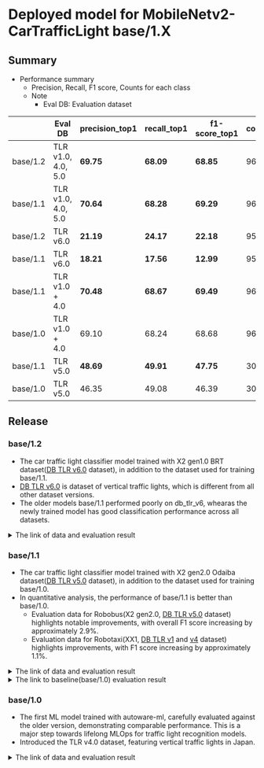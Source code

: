 # Deployed model for MobileNetv2-CarTrafficLight base/1.X
## Summary

- Performance summary
  - Precision, Recall, F1 score, Counts for each class
  - Note
    - Eval DB: Evaluation dataset

|          | Eval DB            | precision_top1 | recall_top1 | f1-score_top1 | counts |
| -------- | -----------------  | -------------- | ----------- | ------------- | ------ |
| base/1.2 | TLR v1.0, 4.0, 5.0 | **69.75**      | **68.09**   | **68.85**     | 9648   |
| base/1.1 | TLR v1.0, 4.0, 5.0 | **70.64**      | **68.28**   | **69.29**     | 9648   |
| base/1.2 | TLR v6.0           | **21.19**      | **24.17**   | **22.18**     | 957    |
| base/1.1 | TLR v6.0           | **18.21**      | **17.56**   | **12.99**     | 957    |
| base/1.1 | TLR v1.0 + 4.0     | **70.48**      | **68.67**   | **69.49**     | 9642   |
| base/1.0 | TLR v1.0 + 4.0     | 69.10          | 68.24       | 68.68         | 9642   |
| base/1.1 | TLR v5.0           | **48.69**      | **49.91**   | **47.75**     | 306    |
| base/1.0 | TLR v5.0           | 46.35          | 49.08       | 46.39         | 306    |

## Release

### base/1.2
- The car traffic light classifier model trained with X2 gen1.0 BRT dataset([DB TLR v6.0](../../../../../autoware_ml/configs/t4dataset/db_tlr_v6.yaml) dataset), in addition to the dataset used for training base/1.1.
- [DB TLR v6.0](../../../../../autoware_ml/configs/t4dataset/db_tlr_v6.yaml) is dataset of vertical traffic lights, which is different from all other dataset versions.
- The older models base/1.1 performed poorly on db_tlr_v6, whearas the newly trained model has good classification performance across all datasets.

<details>
<summary> The link of data and evaluation result </summary>

- model
  - Training dataset: DB TLR v1.0, 2.0, 3.0, 4.0, 5.0, 6.0
  - Eval dataset: DB TLR v1.0, 4.0, 5.0, 6.0
  - [PR](https://github.com/tier4/autoware-ml/pull/354)
  - [Config file path](../../../configs/t4dataset/mobilenet-v2_tlr_car_t4dataset.py)
  - Deployed onnx model [[webauto]](https://evaluation.tier4.jp/evaluation/mlpackages/e104265c-2945-4b8a-ae68-13accc1c0af2/releases/40d09664-0a7b-406e-9578-f65a0707bee3?project_id=zWhWRzei)
  - Deployed onnx model [model-zoo]
    - [traffic_light_classifier_mobilenetv2_batch_1.onnx](https://download.autoware-ml-model-zoo.tier4.jp/autoware-ml/models/mobilenet-v2/car_traffic_light/t4base/v1.2/traffic_light_classifier_mobilenetv2_batch_1.onnx)
    - [traffic_light_classifier_mobilenetv2_batch_4.onnx](https://download.autoware-ml-model-zoo.tier4.jp/autoware-ml/models/mobilenet-v2/car_traffic_light/t4base/v1.2/traffic_light_classifier_mobilenetv2_batch_4.onnx)
    - [traffic_light_classifier_mobilenetv2_batch_6.onnx](https://download.autoware-ml-model-zoo.tier4.jp/autoware-ml/models/mobilenet-v2/car_traffic_light/t4base/v1.2/traffic_light_classifier_mobilenetv2_batch_6.onnx)

  - Deployed [label file](https://download.autoware-ml-model-zoo.tier4.jp/autoware-ml/models/mobilenet-v2/car_traffic_light/t4base/v1.2/lamp_labels.txt)
  - Training results [model-zoo]
    - [config.py](https://download.autoware-ml-model-zoo.tier4.jp/autoware-ml/models/mobilenet-v2/car_traffic_light/t4base/v1.2/mobilenet-v2_tlr_car_t4dataset.py)
    - [checkpoint_best.pth](https://download.autoware-ml-model-zoo.tier4.jp/autoware-ml/models/mobilenet-v2/car_traffic_light/t4base/v1.2/best_multi-label_f1-score_top1_epoch_110.pth)
    - [logs.zip](https://download.autoware-ml-model-zoo.tier4.jp/autoware-ml/models/mobilenet-v2/car_traffic_light/t4base/v1.2/logs.zip)
    
  - train time: (NVIDIA A100-SXM4-80GB * 1) * 300 epochs = 22 hours

- Results evaluated with DB TLR v6.0

```python
Class-wise Metrics:
----------------------------------------------------------------------------
| Class Name           | Precision  | Recall     | F1-Score   | Counts     |
----------------------------------------------------------------------------
| green                | 99.77      | 100.00     | 99.89      | 441        |
| left,red             | 0.00       | 0.00       | 0.00       | 0          |
| left,red,straight    | 0.00       | 0.00       | 0.00       | 0          |
| red                  | 100.00     | 99.22      | 99.61      | 513        |
| red,right            | 0.00       | 0.00       | 0.00       | 0          |
| red,straight         | 0.00       | 0.00       | 0.00       | 0          |
| unknown              | 33.33      | 66.67      | 44.44      | 3          |
| yellow               | 0.00       | 0.00       | 0.00       | 0          |
| red,up_left          | 0.00       | 0.00       | 0.00       | 0          |
| red,right,straight   | 0.00       | 0.00       | 0.00       | 0          |
| red,up_right         | 0.00       | 0.00       | 0.00       | 0          |
----------------------------------------------------------------------------
```

- Results evaluated with DB TLR v1.0, 4.0, 5.0

```python
Class-wise Metrics:
----------------------------------------------------------------------------
| Class Name           | Precision  | Recall     | F1-Score   | Counts     |
----------------------------------------------------------------------------
| green                | 99.90      | 99.88      | 99.89      | 5089       |
| left,red             | 100.00     | 89.78      | 94.62      | 137        |
| left,red,straight    | 99.31      | 98.30      | 98.80      | 294        |
| red                  | 99.31      | 99.72      | 99.51      | 3907       |
| red,right            | 96.64      | 98.63      | 97.63      | 292        |
| red,straight         | 100.00     | 100.00     | 100.00     | 11         |
| unknown              | 75.00      | 63.83      | 68.97      | 47         |
| yellow               | 97.13      | 98.83      | 97.97      | 171        |
| red,up_left          | 0.00       | 0.00       | 0.00       | 0          |
| red,right,straight   | 0.00       | 0.00       | 0.00       | 0          |
| red,up_right         | 0.00       | 0.00       | 0.00       | 0          |
----------------------------------------------------------------------------
```

</details>

### base/1.1

- The car traffic light classifier model trained with X2 gen2.0 Odaiba dataset([DB TLR v5.0](../../../../../autoware_ml/configs/t4dataset/db_tlr_v5.yaml) dataset), in addition to the dataset used for training base/1.0.
- In quantitative analysis, the performance of base/1.1 is better than base/1.0.
  - Evaluation data for Robobus(X2 gen2.0, [DB TLR v5.0](../../../../../autoware_ml/configs/t4dataset/db_tlr_v5.yaml) dataset) highlights notable improvements, with overall F1 score increasing by approximately 2.9%.
  - Evaluation data for Robotaxi(XX1, [DB TLR v1](../../../../../autoware_ml/configs/t4dataset/db_tlr_v1.yaml) and [v4](../../../../../autoware_ml/configs/t4dataset/db_tlr_v4.yaml) dataset) highlights improvements, with F1 score increasing by approximately 1.1%.

<details>
<summary> The link of data and evaluation result </summary>

- model
  - Training dataset: DB TLR v1.0, 2.0, 3.0, 4.0, 5.0
  - Eval dataset: DB TLR v1.0, 4.0, 5.0
  - [PR](https://github.com/tier4/autoware-ml/pull/354)
  - [Config file path](../../../configs/t4dataset/MobileNetv2-CarTrafficLight/mobilenet-v2_tlr_car_t4dataset.py)
  - Deployed onnx model [[webauto]](https://evaluation.tier4.jp/evaluation/mlpackages/e104265c-2945-4b8a-ae68-13accc1c0af2/releases/84e9b9b6-6b3b-4a60-8cfe-d410b2af6ba4?project_id=zWhWRzei)
  - Deployed onnx model [model-zoo]
    - [traffic_light_classifier_mobilenetv2_batch_1.onnx](https://download.autoware-ml-model-zoo.tier4.jp/autoware-ml/models/mobilenet-v2/car_traffic_light/t4base/v1.1/traffic_light_classifier_mobilenetv2_batch_1.onnx)
    - [traffic_light_classifier_mobilenetv2_batch_4.onnx](https://download.autoware-ml-model-zoo.tier4.jp/autoware-ml/models/mobilenet-v2/car_traffic_light/t4base/v1.1/traffic_light_classifier_mobilenetv2_batch_4.onnx)
    - [traffic_light_classifier_mobilenetv2_batch_6.onnx](https://download.autoware-ml-model-zoo.tier4.jp/autoware-ml/models/mobilenet-v2/car_traffic_light/t4base/v1.1/traffic_light_classifier_mobilenetv2_batch_6.onnx)

  - Deployed label file: It is the same as [base/1.0](#base10) 
  - Training results [[GDrive]](https://drive.google.com/drive/folders/1ozAAvqQOJKenUx8LE454-Cu83mgYmDVG?usp=drive_link)
  - Training results [model-zoo]
    - [config.py](https://download.autoware-ml-model-zoo.tier4.jp/autoware-ml/models/mobilenet-v2/car_traffic_light/t4base/v1.1/mobilenet-v2_tlr_car_t4dataset.py)
    - [checkpoint_best.pth](https://download.autoware-ml-model-zoo.tier4.jp/autoware-ml/models/mobilenet-v2/car_traffic_light/t4base/v1.1/best_multi-label_f1-score_top1_epoch_224.pth)
    - [checkpoint_last.pth](https://download.autoware-ml-model-zoo.tier4.jp/autoware-ml/models/mobilenet-v2/car_traffic_light/t4base/v1.1/epoch_300.pth)
    - [logs.zip](https://download.autoware-ml-model-zoo.tier4.jp/autoware-ml/models/mobilenet-v2/car_traffic_light/t4base/v1.1/logs.zip)
    
  - train time: (NVIDIA A100-SXM4-80GB * 1) * 300 epochs = 22 hours

- Results evaluated with DB TLR v1.0, 4.0, 5.0
  - Evaluation results [[GDrive]](https://drive.google.com/drive/folders/1K8LJ8sCWfK0tLcYVvy0-dhXWfkegp1mj?usp=drive_link) [Also in ↑logs.zip file in model zoo training results]

```python
Class-wise Metrics:
----------------------------------------------------------------------------
| Class Name           | Precision  | Recall     | F1-Score   | Counts     |
----------------------------------------------------------------------------
| green                | 99.94      | 99.88      | 99.91      | 5089       |
| left,red             | 100.00     | 90.51      | 95.02      | 137        |
| left,red,straight    | 98.98      | 99.32      | 99.15      | 294        |
| red                  | 99.39      | 99.82      | 99.60      | 3907       |
| red,right            | 96.96      | 98.29      | 97.62      | 292        |
| red,straight         | 100.00     | 100.00     | 100.00     | 11         |
| unknown              | 85.71      | 63.83      | 73.17      | 47         |
| yellow               | 96.05      | 99.42      | 97.70      | 171        |
| red,up_left          | 0.00       | 0.00       | 0.00       | 0          |
| red,right,straight   | 0.00       | 0.00       | 0.00       | 0          |
| red,up_right         | 0.00       | 0.00       | 0.00       | 0          |
----------------------------------------------------------------------------
Overall results:  precision_top1: 70.64     , recall_top1: 68.28     , f1-score_top1: 69.29     , support_top1: 9948.00
```

- Results evaluated with DB TLR v1.0, 4.0
  - [Evaluation results](https://drive.google.com/drive/folders/10XkxjAPBDShO_NBRGpVJbXxv0QRYa9mo?usp=drive_link) [Also in ↑logs.zip file in model zoo training results]

```python
Class-wise Metrics:
----------------------------------------------------------------------------
| Class Name           | Precision  | Recall     | F1-Score   | Counts     |
----------------------------------------------------------------------------
| green                | 99.94      | 99.88      | 99.91      | 4986       |
| left,red             | 100.00     | 90.51      | 95.02      | 137        |
| left,red,straight    | 99.32      | 99.32      | 99.32      | 293        |
| red                  | 99.40      | 99.82      | 99.61      | 3845       |
| red,right            | 95.96      | 97.94      | 96.94      | 194        |
| red,straight         | 100.00     | 100.00     | 100.00     | 11         |
| unknown              | 82.76      | 68.57      | 75.00      | 35         |
| yellow               | 97.90      | 99.29      | 98.59      | 141        |
| red,up_left          | 0.00       | 0.00       | 0.00       | 0          |
| red,right,straight   | 0.00       | 0.00       | 0.00       | 0          |
| red,up_right         | 0.00       | 0.00       | 0.00       | 0          |
----------------------------------------------------------------------------
Overall results:  precision_top1: 70.48     , recall_top1: 68.67     , f1-score_top1: 69.49     , support_top1: 9642.00   
```

- Results evaluated with DB TLR v5.0
  - [Evaluation results](https://drive.google.com/drive/folders/1BdPGEn4PuD3TT4LVjrQHloDhhCBpg11q)  [Also in ↑logs.zip file in model zoo training results]

```python
Class-wise Metrics:
----------------------------------------------------------------------------
| Class Name           | Precision  | Recall     | F1-Score   | Counts     |
----------------------------------------------------------------------------
| green                | 100.00     | 100.00     | 100.00     | 103        |
| left,red             | 0.00       | 0.00       | 0.00       | 0          |
| left,red,straight    | 50.00      | 100.00     | 66.67      | 1          |
| red                  | 98.41      | 100.00     | 99.20      | 62         |
| red,right            | 98.98      | 98.98      | 98.98      | 98         |
| red,straight         | 0.00       | 0.00       | 0.00       | 0          |
| unknown              | 100.00     | 50.00      | 66.67      | 12         |
| yellow               | 88.24      | 100.00     | 93.75      | 30         |
| red,up_left          | 0.00       | 0.00       | 0.00       | 0          |
| red,right,straight   | 0.00       | 0.00       | 0.00       | 0          |
| red,up_right         | 0.00       | 0.00       | 0.00       | 0          |
----------------------------------------------------------------------------
Overall results:  precision_top1: 48.69     , recall_top1: 49.91     , f1-score_top1: 47.75     , support_top1: 306.00    
```

</details>

<details>
<summary> The link to baseline(base/1.0) evaluation result </summary>

- Results evaluated with DB TLR v5.0
  - [Baseline evaluation results by base/1.0](https://drive.google.com/drive/folders/1np7lq0OqsZ3szBKE7b6Z9GAXe7eGmAuE) [Also in ↑logs.zip file in model zoo training results]

```python
Class-wise Metrics:
----------------------------------------------------------------------------
| Class Name           | Precision  | Recall     | F1-Score   | Counts     |
----------------------------------------------------------------------------
| green                | 100.00     | 100.00     | 100.00     | 103        |
| left,red             | 0.00       | 0.00       | 0.00       | 0          |
| left,red,straight    | 50.00      | 100.00     | 66.67      | 1          |
| red                  | 98.28      | 91.94      | 95.00      | 62         |
| red,right            | 98.97      | 97.96      | 98.46      | 98         |
| red,straight         | 0.00       | 0.00       | 0.00       | 0          |
| unknown              | 85.71      | 50.00      | 63.16      | 12         |
| yellow               | 76.92      | 100.00     | 86.96      | 30         |
| red,up_left          | 0.00       | 0.00       | 0.00       | 0          |
| red,right,straight   | 0.00       | 0.00       | 0.00       | 0          |
| red,up_right         | 0.00       | 0.00       | 0.00       | 0          |
----------------------------------------------------------------------------
Overall results:  precision_top1: 46.35     , recall_top1: 49.08     , f1-score_top1: 46.39     , support_top1: 306.00    
```

</details>

### base/1.0

- The first ML model trained with autoware-ml, carefully evaluated against the older version, demonstrating comparable performance. This is a major step towards lifelong MLOps for traffic light recognition models.
- Introduced the TLR v4.0 dataset, featuring vertical traffic lights in Japan.

<details>
<summary> The link of data and evaluation result </summary>

- model
  - Training dataset: TLR v1.0 + TLR v2.0 + TLR v3.0 + TLR v4.0
  - Eval dataset: TLR v4.0
  - [PR](https://github.com/tier4/autoware-ml/pull/143)
  - [Config file path](../../../configs/t4dataset/MobileNetv2-CarTrafficLight/mobilenet-v2_tlr_car_t4dataset.py)
  - Deployed onnx model [[webauto]](https://evaluation.tier4.jp/evaluation/mlpackages/e104265c-2945-4b8a-ae68-13accc1c0af2/releases/d5ce3e03-dd72-4517-b416-7a63a84c9fd3?project_id=zWhWRzei&tab=reports)
  - Deployed onnx model [model-zoo]
    - [traffic_light_classifier_mobilenetv2_batch_1.onnx](https://download.autoware-ml-model-zoo.tier4.jp/autoware-ml/models/mobilenet-v2/car_traffic_light/t4base/v1.0/traffic_light_classifier_mobilenetv2_batch_1.onnx)
    - [traffic_light_classifier_mobilenetv2_batch_4.onnx](https://download.autoware-ml-model-zoo.tier4.jp/autoware-ml/models/mobilenet-v2/car_traffic_light/t4base/v1.0/traffic_light_classifier_mobilenetv2_batch_4.onnx)
    - [traffic_light_classifier_mobilenetv2_batch_6.onnx](https://download.autoware-ml-model-zoo.tier4.jp/autoware-ml/models/mobilenet-v2/car_traffic_light/t4base/v1.0/traffic_light_classifier_mobilenetv2_batch_6.onnx)
  - Deployed label file [[GDrive]](https://evaluation.tier4.jp/evaluation/mlpackages/e104265c-2945-4b8a-ae68-13accc1c0af2/releases/d5ce3e03-dd72-4517-b416-7a63a84c9fd3?project_id=zWhWRzei&tab=reports) [[model-zoo]](https://download.autoware-ml-model-zoo.tier4.jp/autoware-ml/models/mobilenet-v2/car_traffic_light/t4base/v1.0/lamp_labels.txt)
  - Training results [[GDrive]](https://drive.google.com/drive/folders/17XBZ6AcycliejDvT7nSFRINzUyGmsb2X?usp=drive_link)
  - Training results [model-zoo]
    - [config.py](https://download.autoware-ml-model-zoo.tier4.jp/autoware-ml/models/mobilenet-v2/car_traffic_light/t4base/v1.0/mobilenet-v2_tlr_car_t4dataset.py)
    - [checkpoint_best.pth](https://download.autoware-ml-model-zoo.tier4.jp/autoware-ml/models/mobilenet-v2/car_traffic_light/t4base/v1.0/best_multi-label_f1-score_top1_epoch_12.pth)
    - [checkpoint_last.pth](https://download.autoware-ml-model-zoo.tier4.jp/autoware-ml/models/mobilenet-v2/car_traffic_light/t4base/v1.0/epoch_300.pth)
    - [logs.zip](https://download.autoware-ml-model-zoo.tier4.jp/autoware-ml/models/mobilenet-v2/car_traffic_light/t4base/v1.0/logs.zip)
  - train time: (A40 * 1) * 16 hours ( Used less than 10 GB memory)

- Results

```python
Class-wise Metrics:
----------------------------------------------------------------------------
| Class Name           | Precision  | Recall     | F1-Score   | Counts     |
----------------------------------------------------------------------------
| green                | 99.84      | 99.78      | 99.81      | 4986       |
| left,red             | 98.47      | 94.16      | 96.27      | 137        |
| left,red,straight    | 98.65      | 99.66      | 99.15      | 293        |
| red                  | 99.43      | 99.69      | 99.56      | 3845       |
| red,right            | 97.89      | 95.88      | 96.88      | 194        |
| red,straight         | 100.00     | 100.00     | 100.00     | 11         |
| unknown              | 70.97      | 62.86      | 66.67      | 35         |
| yellow               | 95.86      | 98.58      | 97.20      | 141        |
| red,up_left          | 0.00       | 0.00       | 0.00       | 0          |
| red,right,straight   | 0.00       | 0.00       | 0.00       | 0          |
| red,up_right         | 0.00       | 0.00       | 0.00       | 0          |
----------------------------------------------------------------------------
Overall results:  precision_top1: 69.19     , recall_top1: 68.24     , f1-score_top1: 68.68     , support_top1: 9642.00

```

</details>
